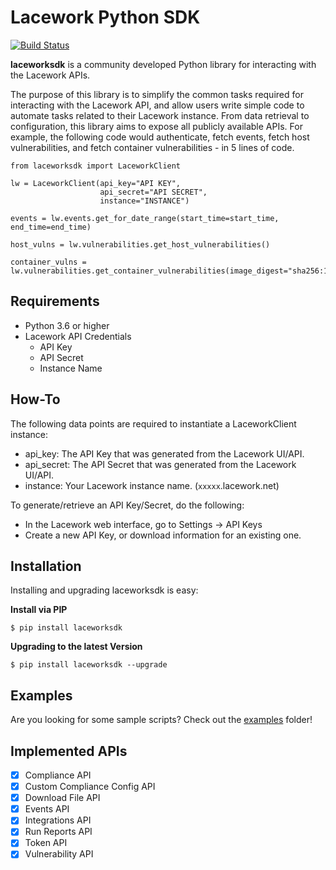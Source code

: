 # Lacework Python SDK

[![Build Status](https://travis-ci.org/alannix-lw/lacework-python-sdk.svg?branch=master)](https://travis-ci.org/alannix-lw/lacework-python-sdk)

**laceworksdk** is a community developed Python library for interacting with the Lacework APIs.

The purpose of this library is to simplify the common tasks required for interacting with the Lacework API, and allow
users write simple code to automate tasks related to their Lacework instance.  From data retrieval to configuration,
this library aims to expose all publicly available APIs.  For example, the following code would authenticate,
fetch events, fetch host vulnerabilities, and fetch container vulnerabilities - in 5 lines of code.

```
from laceworksdk import LaceworkClient

lw = LaceworkClient(api_key="API KEY",
                    api_secret="API SECRET",
                    instance="INSTANCE")

events = lw.events.get_for_date_range(start_time=start_time, end_time=end_time)

host_vulns = lw.vulnerabilities.get_host_vulnerabilities()

container_vulns = lw.vulnerabilities.get_container_vulnerabilities(image_digest="sha256:123")

```

## Requirements

- Python 3.6 or higher
- Lacework API Credentials
  - API Key
  - API Secret
  - Instance Name

## How-To

The following data points are required to instantiate a LaceworkClient instance:
   - api_key: The API Key that was generated from the Lacework UI/API.
   - api_secret: The API Secret that was generated from the Lacework UI/API.
   - instance: Your Lacework instance name. (`xxxxx`.lacework.net)

To generate/retrieve an API Key/Secret, do the following:
   - In the Lacework web interface, go to Settings -> API Keys
   - Create a new API Key, or download information for an existing one.

## Installation

Installing and upgrading laceworksdk is easy:

**Install via PIP**

```$ pip install laceworksdk```

**Upgrading to the latest Version**

```$ pip install laceworksdk --upgrade```

## Examples

Are you looking for some sample scripts?  Check out the [examples](examples/) folder!

## Implemented APIs

- [x] Compliance API
- [x] Custom Compliance Config API
- [x] Download File API
- [x] Events API
- [x] Integrations API
- [x] Run Reports API
- [x] Token API
- [x] Vulnerability API
